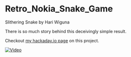 # Retro_Nokia_Snake_Game

Slithering Snake by Hari Wiguna

There is so much story behind this deceivingly simple result.

Checkout [my hackaday.io page](https://hackaday.io/project/179669-harifun-203-pico-snake) on this project.


[![Video](ThumnailForGithub.jpg)](https://youtu.be/5r_6mbYlLVo)
